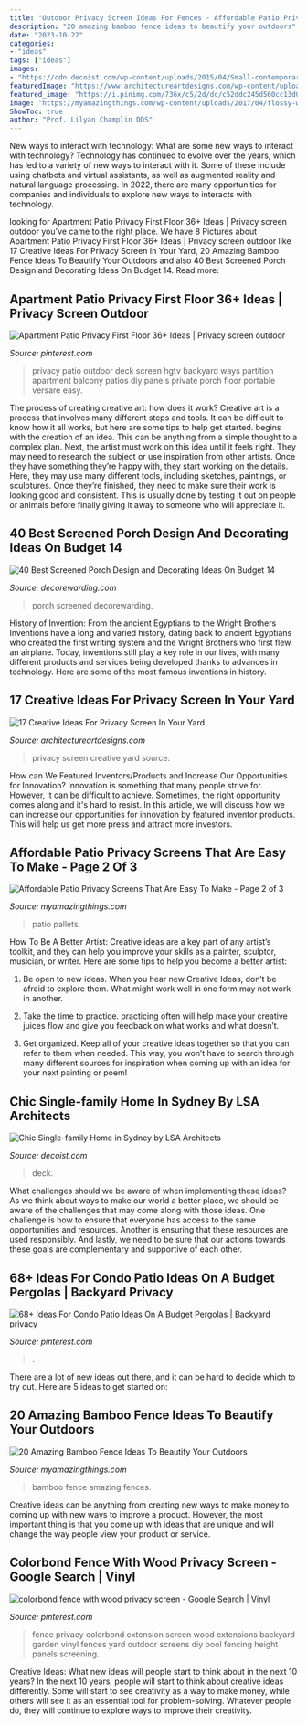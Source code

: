```yaml
---
title: "Outdoor Privacy Screen Ideas For Fences - Affordable Patio Privacy Screens That Are Easy To Make"
description: "20 amazing bamboo fence ideas to beautify your outdoors"
date: "2023-10-22"
categories:
- "ideas"
tags: ["ideas"]
images:
- "https://cdn.decoist.com/wp-content/uploads/2015/04/Small-contemporary-deck-design-with-ample-privacy.jpg"
featuredImage: "https://www.architectureartdesigns.com/wp-content/uploads/2016/07/15-49.jpg"
featured_image: "https://i.pinimg.com/736x/c5/2d/dc/c52ddc245d560cc13d065667dbf96678--garden-privacy-backyard-privacy.jpg"
image: "https://myamazingthings.com/wp-content/uploads/2017/04/flossy-woolen-mesh-need-to-together-with-diy-vertical-made-out-as-wells-as-privacy-screens-outdoor-also-pallets_outdoor-privacy-screen.jpg"
ShowToc: true
author: "Prof. Lilyan Champlin DDS"
---
```



New ways to interact with technology: What are some new ways to interact with technology?
Technology has continued to evolve over the years, which has led to a variety of new ways to interact with it. Some of these include using chatbots and virtual assistants, as well as augmented reality and natural language processing. In 2022, there are many opportunities for companies and individuals to explore new ways to interacts with technology.

	

		
looking for Apartment Patio Privacy First Floor 36+ Ideas | Privacy screen outdoor you've came to the right place. We have 8 Pictures about Apartment Patio Privacy First Floor 36+ Ideas | Privacy screen outdoor like 17 Creative Ideas For Privacy Screen In Your Yard, 20 Amazing Bamboo Fence Ideas To Beautify Your Outdoors and also 40 Best Screened Porch Design and Decorating Ideas On Budget 14. Read more:
		
    
## Apartment Patio Privacy First Floor 36+ Ideas | Privacy Screen Outdoor

<img loading=lazy src="https://i.pinimg.com/736x/52/50/21/525021fbe6e4111307c26ae2ed2d5dcb.jpg" onerror="this.onerror=null;this.src='https://tse2.mm.bing.net/th?id=OIP.L91geGb0d5jq0kE532OOtQAAAA&amp;pid=15.1';" alt="Apartment Patio Privacy First Floor 36+ Ideas | Privacy screen outdoor">

_Source: pinterest.com_

>privacy patio outdoor deck screen hgtv backyard ways partition apartment balcony patios diy panels private porch floor portable versare easy. 

	

The process of creating creative art: how does it work?
Creative art is a process that involves many different steps and tools. It can be difficult to know how it all works, but here are some tips to help get started. 
 begins with the creation of an idea. This can be anything from a simple thought to a complex plan. Next, the artist must work on this idea until it feels right. They may need to research the subject or use inspiration from other artists. Once they have something they’re happy with, they start working on the details. Here, they may use many different tools, including sketches, paintings, or sculptures. Once they’re finished, they need to make sure their work is looking good and consistent. This is usually done by testing it out on people or animals before finally giving it away to someone who will appreciate it.

    
## 40 Best Screened Porch Design And Decorating Ideas On Budget 14

<img loading=lazy src="https://i0.wp.com/decorewarding.com/wp-content/uploads/2019/03/40-Best-Screened-Porch-Design-and-Decorating-Ideas-On-Budget-14.jpg?fit=948%2C1426" onerror="this.onerror=null;this.src='https://tse3.mm.bing.net/th?id=OIP._dU4ijEUKPNTU8n7R1TAGgHaLJ&amp;pid=15.1';" alt="40 Best Screened Porch Design and Decorating Ideas On Budget 14">

_Source: decorewarding.com_

>porch screened decorewarding. 

	

History of Invention: From the ancient Egyptians to the Wright Brothers
Inventions have a long and varied history, dating back to ancient Egyptians who created the first writing system and the Wright Brothers who first flew an airplane. Today, inventions still play a key role in our lives, with many different products and services being developed thanks to advances in technology. Here are some of the most famous inventions in history.

    
## 17 Creative Ideas For Privacy Screen In Your Yard

<img loading=lazy src="https://www.architectureartdesigns.com/wp-content/uploads/2016/07/15-49.jpg" onerror="this.onerror=null;this.src='https://tse4.mm.bing.net/th?id=OIP.1asSOCM3TSDC81x0PrFTtgHaJ4&amp;pid=15.1';" alt="17 Creative Ideas For Privacy Screen In Your Yard">

_Source: architectureartdesigns.com_

>privacy screen creative yard source. 

	

How can We Featured Inventors/Products and Increase Our Opportunities for Innovation?
Innovation is something that many people strive for. However, it can be difficult to achieve. Sometimes, the right opportunity comes along and it's hard to resist. In this article, we will discuss how we can increase our opportunities for innovation by featured inventor products. This will help us get more press and attract more investors.

    
## Affordable Patio Privacy Screens That Are Easy To Make - Page 2 Of 3

<img loading=lazy src="https://myamazingthings.com/wp-content/uploads/2017/04/flossy-woolen-mesh-need-to-together-with-diy-vertical-made-out-as-wells-as-privacy-screens-outdoor-also-pallets_outdoor-privacy-screen.jpg" onerror="this.onerror=null;this.src='https://tse2.mm.bing.net/th?id=OIP.Sh4wHyUeWQcvT8lwrMrNuQHaJ3&amp;pid=15.1';" alt="Affordable Patio Privacy Screens That Are Easy To Make - Page 2 of 3">

_Source: myamazingthings.com_

>patio pallets. 

	

How To Be A Better Artist:
Creative ideas are a key part of any artist’s toolkit, and they can help you improve your skills as a painter, sculptor, musician, or writer. Here are some tips to help you become a better artist:
1. Be open to new ideas. When you hear new Creative Ideas, don’t be afraid to explore them. What might work well in one form may not work in another.

2. Take the time to practice. practicing often will help make your creative juices flow and give you feedback on what works and what doesn’t.

3. Get organized. Keep all of your creative ideas together so that you can refer to them when needed. This way, you won’t have to search through many different sources for inspiration when coming up with an idea for your next painting or poem!

    
## Chic Single-family Home In Sydney By LSA Architects

<img loading=lazy src="https://cdn.decoist.com/wp-content/uploads/2015/04/Small-contemporary-deck-design-with-ample-privacy.jpg" onerror="this.onerror=null;this.src='https://tse2.mm.bing.net/th?id=OIP.KBtVDThz9RGCt645x1Bw7gHaE5&amp;pid=15.1';" alt="Chic Single-family Home in Sydney by LSA Architects">

_Source: decoist.com_

>deck. 

	

What challenges should we be aware of when implementing these ideas?
As we think about ways to make our world a better place, we should be aware of the challenges that may come along with those ideas. One challenge is how to ensure that everyone has access to the same opportunities and resources. Another is ensuring that these resources are used responsibly. And lastly, we need to be sure that our actions towards these goals are complementary and supportive of each other.

    
## 68+ Ideas For Condo Patio Ideas On A Budget Pergolas | Backyard Privacy

<img loading=lazy src="https://i.pinimg.com/736x/2d/5c/83/2d5c837ac44bdd6668977030a6ec8d42.jpg" onerror="this.onerror=null;this.src='https://tse4.mm.bing.net/th?id=OIP.yXxaVBfW39So36PaHd2duwAAAA&amp;pid=15.1';" alt="68+ Ideas For Condo Patio Ideas On A Budget Pergolas | Backyard privacy">

_Source: pinterest.com_

>. 

	

There are a lot of new ideas out there, and it can be hard to decide which to try out. Here are 5 ideas to get started on: 

    
## 20 Amazing Bamboo Fence Ideas To Beautify Your Outdoors

<img loading=lazy src="https://myamazingthings.com/wp-content/uploads/2016/11/bamboo-fences.jpg" onerror="this.onerror=null;this.src='https://tse2.mm.bing.net/th?id=OIP.hbFk60xvUEdR57o016rypQHaD3&amp;pid=15.1';" alt="20 Amazing Bamboo Fence Ideas To Beautify Your Outdoors">

_Source: myamazingthings.com_

>bamboo fence amazing fences. 

	

Creative ideas can be anything from creating new ways to make money to coming up with new ways to improve a product. However, the most important thing is that you come up with ideas that are unique and will change the way people view your product or service.

    
## Colorbond Fence With Wood Privacy Screen - Google Search | Vinyl

<img loading=lazy src="https://i.pinimg.com/736x/c5/2d/dc/c52ddc245d560cc13d065667dbf96678--garden-privacy-backyard-privacy.jpg" onerror="this.onerror=null;this.src='https://tse3.mm.bing.net/th?id=OIP.Z7fyPntHG4xGT8-bwdnWxwHaFh&amp;pid=15.1';" alt="colorbond fence with wood privacy screen - Google Search | Vinyl">

_Source: pinterest.com_

>fence privacy colorbond extension screen wood extensions backyard garden vinyl fences yard outdoor screens diy pool fencing height panels screening. 

	

Creative Ideas: What new ideas will people start to think about in the next 10 years?
In the next 10 years, people will start to think about creative ideas differently. Some will start to see creativity as a way to make money, while others will see it as an essential tool for problem-solving. Whatever people do, they will continue to explore ways to improve their creativity.

